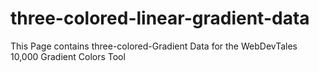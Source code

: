 # three-colored-linear-gradient-data
This Page contains three-colored-Gradient Data for the WebDevTales 10,000 Gradient Colors Tool
